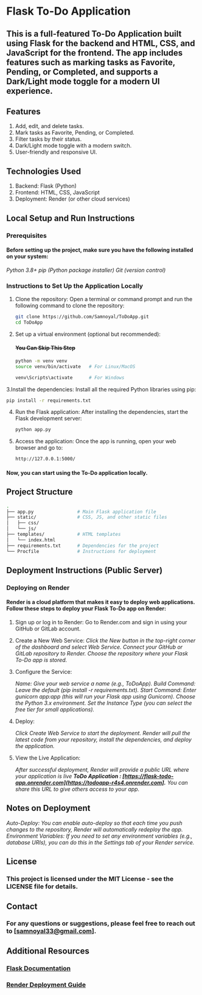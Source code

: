 # Flask To-Do Application
## This is a full-featured To-Do Application built using Flask for the backend and HTML, CSS, and JavaScript for the frontend. The app includes features such as marking tasks as Favorite, Pending, or Completed, and supports a Dark/Light mode toggle for a modern UI experience.

## Features
   1. Add, edit, and delete tasks.
   2. Mark tasks as Favorite, Pending, or Completed.
   3. Filter tasks by their status.
   4. Dark/Light mode toggle with a modern switch.
   5. User-friendly and responsive UI.

## Technologies Used
   1. Backend: Flask (Python)
   2. Frontend: HTML, CSS, JavaScript
   3. Deployment: Render (or other cloud services)

## Local Setup and Run Instructions
### Prerequisites
#### Before setting up the project, make sure you have the following installed on your system:
   *Python 3.8+*
   *pip (Python package installer)*
   *Git (version control)*
   
### Instructions to Set Up the Application Locally

1. Clone the repository: Open a terminal or command prompt and run the following command to clone the repository:

   ```bash
   git clone https://github.com/Samnoyal/ToDoApp.git
   cd ToDoApp
   ```

2. Set up a virtual environment (optional but recommended):
   #### ~~You Can Skip This Step~~
   
   ```bash
   python -m venv venv
   source venv/bin/activate   # For Linux/MacOS
   ```
   ```bash
   venv\Scripts\activate      # For Windows
   ```

3.Install the dependencies: Install all the required Python libraries using pip:
      
   ```bash
   pip install -r requirements.txt
   ```

4. Run the Flask application: After installing the dependencies, start the Flask development server:

   ```bash
   python app.py
   ```
      
5. Access the application: Once the app is running, open your web browser and go to:

   ```bash
   http://127.0.0.1:5000/
   ```

#### Now, you can start using the To-Do application locally.

## Project Structure
   ```bash
   .
   ├── app.py                # Main Flask application file
   ├── static/               # CSS, JS, and other static files
   │   ├── css/
   │   └── js/
   ├── templates/            # HTML templates
   │   └── index.html
   ├── requirements.txt      # Dependencies for the project
   └── Procfile              # Instructions for deployment
   ```

## Deployment Instructions (Public Server)
### Deploying on Render
#### Render is a cloud platform that makes it easy to deploy web applications. Follow these steps to deploy your Flask To-Do app on Render:

1. Sign up or log in to Render: Go to Render.com and sign in using your GitHub or GitLab account.
2. Create a New Web Service:
   *Click the New button in the top-right corner of the dashboard and select Web Service.*
   *Connect your GitHub or GitLab repository to Render.*
   *Choose the repository where your Flask To-Do app is stored.*

3. Configure the Service:

   *Name: Give your web service a name (e.g., ToDoApp).*
   *Build Command: Leave the default (pip install -r requirements.txt).*
   *Start Command: Enter gunicorn app:app (this will run your Flask app using Gunicorn).*
   *Choose the Python 3.x environment.*
   *Set the Instance Type (you can select the free tier for small applications).*

4. Deploy:

   *Click Create Web Service to start the deployment.*
   *Render will pull the latest code from your repository, install the dependencies, and deploy the application.*

5. View the Live Application:

   *After successful deployment, Render will provide a public URL where your application is live **ToDo Application : [https://flask-todo-app.onrender.com](https://todoapp-r4s4.onrender.com].***
   *You can share this URL to give others access to your app.*

## Notes on Deployment
   *Auto-Deploy: You can enable auto-deploy so that each time you push changes to the repository, Render will automatically redeploy the app.*
   *Environment Variables: If you need to set any environment variables (e.g., database URIs), you can do this in the Settings tab of your Render service.*

## License
   ### This project is licensed under the MIT License - see the LICENSE file for details.

## Contact
   ### For any questions or suggestions, please feel free to reach out to [samnoyal33@gmail.com].

## Additional Resources
   ### [Flask Documentation](https://flask.palletsprojects.com/en/stable/)
   ### [Render Deployment Guide](https://docs.render.com/)

